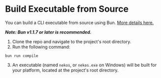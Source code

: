# Build Executable from Source

You can build a CLI executable from source using Bun.
[More details here.](https://bun.sh/docs/bundler/executables)

***Note: Bun v1.1.7 or later is recommended.***

1. Clone the repo and navigate to the project's root directory.
2. Run the following command:
```shell
bun run compile
```
3. An executable (named `nekos`, or `nekos.exe` on Windows) will be built for your platform, located at the project's root directory.